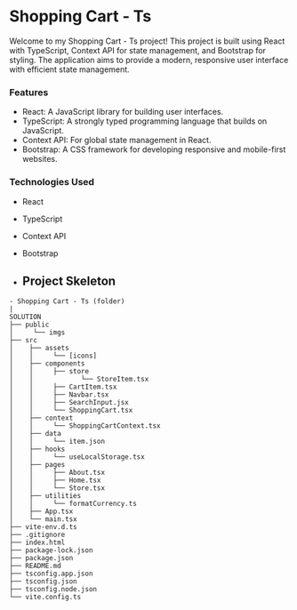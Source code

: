 # Shopping Cart - Ts
Welcome to my Shopping Cart - Ts project! This project is built using React with TypeScript, Context API for state management, and Bootstrap for styling. The application aims to provide a modern, responsive user interface with efficient state management.

### Features
- React: A JavaScript library for building user interfaces.
- TypeScript: A strongly typed programming language that builds on JavaScript.
- Context API: For global state management in React.
- Bootstrap: A CSS framework for developing responsive and mobile-first websites.
### Technologies Used
- React
- TypeScript
- Context API
- Bootstrap

- ## Project Skeleton

```
- Shopping Cart - Ts (folder)
|
SOLUTION
├── public
│     └── imgs
├── src
│    ├── assets
│    │     └── [icons]
│    ├── components
│    │     ├── store
│    │            └── StoreItem.tsx
│    │     ├── CartItem.tsx
│    │     ├── Navbar.tsx
│    │     ├── SearchInput.jsx
│    │     └── ShoppingCart.tsx
│    ├── context
│    │     └── ShoppingCartContext.tsx
│    ├── data
│    │     └── item.json
│    ├── hooks
│    │     └── useLocalStorage.tsx
│    ├── pages
│    │     ├── About.tsx
│    │     ├── Home.tsx
│    │     └── Store.tsx
│    ├── utilities
│    │     └── formatCurrency.ts
│    ├── App.tsx
│    └── main.tsx
├── vite-env.d.ts
├── .gitignore
├── index.html
├── package-lock.json
├── package.json
├── README.md
├── tsconfig.app.json
├── tsconfig.json
├── tsconfig.node.json
└── vite.config.ts
```

